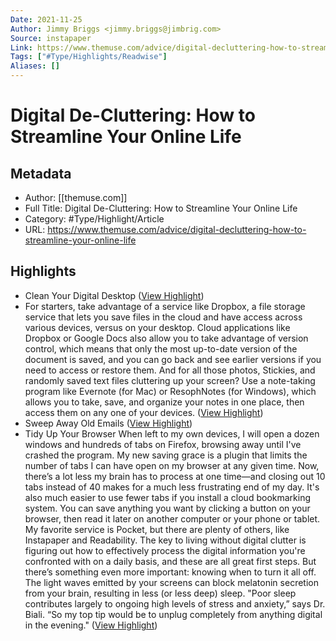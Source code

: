 ```yaml
---
Date: 2021-11-25
Author: Jimmy Briggs <jimmy.briggs@jimbrig.com>
Source: instapaper
Link: https://www.themuse.com/advice/digital-decluttering-how-to-streamline-your-online-life
Tags: ["#Type/Highlights/Readwise"]
Aliases: []
---
```

# Digital De-Cluttering: How to Streamline Your Online Life

## Metadata
- Author: [[themuse.com]]
- Full Title: Digital De-Cluttering: How to Streamline Your Online Life
- Category: #Type/Highlight/Article
- URL: https://www.themuse.com/advice/digital-decluttering-how-to-streamline-your-online-life

## Highlights
- Clean Your Digital Desktop ([View Highlight](https://instapaper.com/read/1307996855/14737217))
- For starters, take advantage of a service like Dropbox, a file storage service that lets you save files in the cloud and have access across various devices, versus on your desktop. Cloud applications like Dropbox or Google Docs also allow you to take advantage of version control, which means that only the most up-to-date version of the document is saved, and you can go back and see earlier versions if you need to access or restore them.
  And for all those photos, Stickies, and randomly saved text files cluttering up your screen? Use a note-taking program like Evernote (for Mac) or ResophNotes (for Windows), which allows you to take, save, and organize your notes in one place, then access them on any one of your devices. ([View Highlight](https://instapaper.com/read/1307996855/14737219))
- Sweep Away Old Emails ([View Highlight](https://instapaper.com/read/1307996855/14737221))
- Tidy Up Your Browser
  When left to my own devices, I will open a dozen windows and hundreds of tabs on Firefox, browsing away until I've crashed the program.
  My new saving grace is a plugin that limits the number of tabs I can have open on my browser at any given time. Now, there’s a lot less my brain has to process at one time—and closing out 10 tabs instead of 40 makes for a much less frustrating end of my day.
  It's also much easier to use fewer tabs if you install a cloud bookmarking system. You can save anything you want by clicking a button on your browser, then read it later on another computer or your phone or tablet. My favorite service is Pocket, but there are plenty of others, like Instapaper and Readability.
  The key to living without digital clutter is figuring out how to effectively process the digital information you're confronted with on a daily basis, and these are all great first steps. But there’s something even more important: knowing when to turn it all off.
  The light waves emitted by your screens can block melatonin secretion from your brain, resulting in less (or less deep) sleep. "Poor sleep contributes largely to ongoing high levels of stress and anxiety,” says Dr. Biali. “So my top tip would be to unplug completely from anything digital in the evening." ([View Highlight](https://instapaper.com/read/1307996855/14737224))
